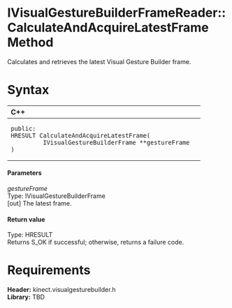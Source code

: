 IVisualGestureBuilderFrameReader::CalculateAndAcquireLatestFrame Method  
=======================================================================  

Calculates and retrieves the latest Visual Gesture Builder frame. <span id="syntaxSection"></span>

Syntax  
======  

<table>
<colgroup>
<col width="100%" />
</colgroup>
<thead>
<tr class="header">
<th align="left">C++</th>
</tr>
</thead>
<tbody>
<tr class="odd">
<td align="left"><pre><code>public:  
HRESULT CalculateAndAcquireLatestFrame(  
         IVisualGestureBuilderFrame **gestureFrame  
)</code></pre></td>
</tr>
</tbody>
</table>

<span id="ID4EG"></span>
#### Parameters  

*gestureFrame*    
Type: IVisualGestureBuilderFrame  
[out] The latest frame.  

<span id="ID4EP"></span>
#### Return value  

Type: HRESULT  
Returns S\_OK if successful; otherwise, returns a failure code.  

<span id="requirements"></span>

Requirements  
============  

**Header:** kinect.visualgesturebuilder.h  
**Library:** TBD  



<!--Please do not edit the data in the comment block below.-->
<!--
TOCTitle : CalculateAndAcquireLatestFrame Method
RLTitle : IVisualGestureBuilderFrameReader::CalculateAndAcquireLatestFrame Method
KeywordK : CalculateAndAcquireLatestFrame method
KeywordK : IVisualGestureBuilderFrameReader::CalculateAndAcquireLatestFrame method
KeywordF : IVisualGestureBuilderFrameReader::CalculateAndAcquireLatestFrame
KeywordF : CalculateAndAcquireLatestFrame
KeywordF : Microsoft.Kinect.visualgesturebuilder.IVisualGestureBuilderFrameReader.CalculateAndAcquireLatestFrame(IVisualGestureBuilderFrame@)
KeywordA : M:Microsoft.Kinect.visualgesturebuilder.IVisualGestureBuilderFrameReader.CalculateAndAcquireLatestFrame(IVisualGestureBuilderFrame@)
AssetID : M:Microsoft.Kinect.visualgesturebuilder.IVisualGestureBuilderFrameReader.CalculateAndAcquireLatestFrame(IVisualGestureBuilderFrame@)
Locale : en-us
CommunityContent : 1
APIType : Managed
APILocation : 
APIName : Microsoft.Kinect.visualgesturebuilder.IVisualGestureBuilderFrameReader::CalculateAndAcquireLatestFrame
TargetOS : Windows
TopicType : kbSyntax
DevLang : C++
DocSet : K4Wv2
ProjType : K4Wv2Proj
Technology : Kinect for Windows
Product : Kinect for Windows SDK v2
productversion : 20
-->
